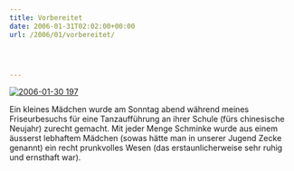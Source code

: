 ```yaml
---
title: Vorbereitet
date: 2006-01-31T02:02:00+00:00
url: /2006/01/vorbereitet/




---
```

[![2006-01-30 197][1]][2]

Ein kleines Mädchen wurde am Sonntag abend während meines Friseurbesuchs für eine Tanzaufführung an ihrer Schule (fürs chinesische Neujahr) zurecht gemacht. Mit jeder Menge Schminke wurde aus einem äusserst lebhaftem Mädchen (sowas hätte man in unserer Jugend Zecke genannt) ein recht prunkvolles Wesen (das erstaunlicherweise sehr ruhig und ernsthaft war).

 [1]: //static.flickr.com/41/93494403_9d6b34f01f.jpg
 [2]: http://www.flickr.com/photos/schreibblogade/93494403/
